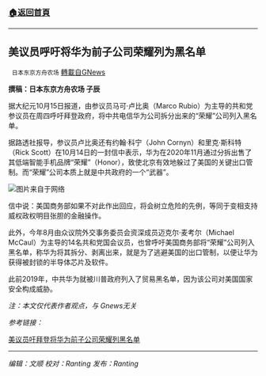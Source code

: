 ###  [:house:返回首頁](https://github.com/ourhimalayas/txt)
---


## 美议员呼吁将华为前子公司荣耀列为黑名单
` 日本东京方舟农场` [轉載自GNews](https://gnews.org/zh-hans/1596574/)

**撰稿：日本东京方舟农场 子辰**

据大纪元10月15日报道，由参议员马可·卢比奥（Marco Rubio）为主导的共和党参议员在周四呼吁拜登政府，将中共电信华为公司拆分出来的“荣耀”公司列入黑名单。

据路透社报导，参议员卢比奥还有约翰·科宁（John Cornyn）和里克·斯科特（Rick Scott）在10月14日的一封信中表示，华为在2020年11月通过分拆出售了其低端智能手机品牌“荣耀”（Honor），致使北京有效地躲过了美国的关键出口管制。而“荣耀”公司本质上就是中共政府的一个“武器”。

![](https://assets.gnews.org/wp-content/uploads/2021/10/GettyImages-486448402-600x400-1.jpg)图片来自于网络

信中说：美国商务部如果不对此作出回应，将会树立危险的先例，等同于变相支持威权政权明目张胆的金融操作。

此外，今年8月由众议院外交事务委员会资深成员迈克尔·麦考尔（Michael McCaul）为主导的14名共和党国会议员，也曾呼吁美国商务部将“荣耀”公司列入黑名单，称华为将其拆分、剥离出来，就是为了逃避美国的出口管制，以便让华为获得被封锁的半导体芯片及软件。

此前2019年，中共华为就被川普政府列入了贸易黑名单，因为该公司对美国国家安全构成威胁。

*注：本文仅代表作者观点，与 Gnews无关*

*参考链接：*

[美议员吁拜登将华为前子公司荣耀列黑名单](https://www.epochtimes.com/gb/21/10/15/n13305462.htm)

* * *

*编辑：文顺 校对：Ranting 发布：Ranting*

